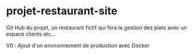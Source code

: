 # projet-restaurant-site
Git Hub du projet, un restaurant fictif qui fera la gestion des plats avec un espace clients etc...

V0 : Ajout d'un environnement de production avec Docker
